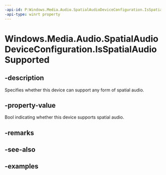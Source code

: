 ```yaml
---
-api-id: P:Windows.Media.Audio.SpatialAudioDeviceConfiguration.IsSpatialAudioSupported
-api-type: winrt property
---
```


<!-- Property syntax.
public bool IsSpatialAudioSupported { get; }
-->

# Windows.Media.Audio.SpatialAudioDeviceConfiguration.IsSpatialAudioSupported

## -description
Specifies whether this device can support any form of spatial audio.

## -property-value
Bool indicating whether this device supports spatial audio.

## -remarks

## -see-also

## -examples

